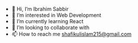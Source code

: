 - 👋 Hi, I’m Ibrahim Sabbir
- 👀 I’m interested in Web Development
- 🌱 I’m currently learning React
- 💞️ I’m looking to collaborate with 
- 📫 How to reach me shafikulislam215@gmail.com

<!---
Sabbir215/Sabbir215 is a ✨ special ✨ repository because its `README.md` (this file) appears on your GitHub profile.
You can click the Preview link to take a look at your changes.
--->
